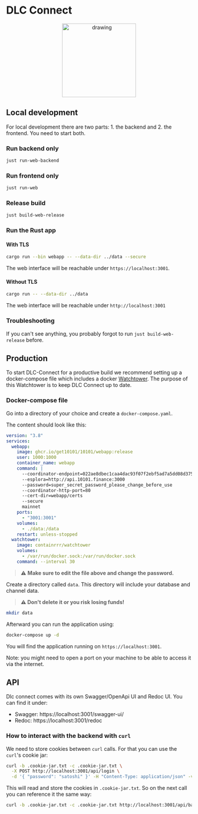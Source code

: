 # DLC Connect

<center>
    <img src="https://raw.githubusercontent.com/get10101/10101/main/logos/1000x1000.svg" alt="drawing" width="200"/>
</center>

## Local development

For local development there are two parts: 1. the backend and 2. the frontend. You need to start both.

### Run backend only

```bash
just run-web-backend
```

### Run frontend only

```bash
just run-web
```

### Release build

```bash
just build-web-release
```

### Run the Rust app

#### With TLS

```bash
cargo run --bin webapp -- --data-dir ../data --secure
```

The web interface will be reachable under `https://localhost:3001`.

#### Without TLS

```bash
cargo run -- --data-dir ../data
```

The web interface will be reachable under `http://localhost:3001`

### Troubleshooting

If you can't see anything, you probably forgot to run `just build-web-release` before.

## Production

To start DLC-Connect for a productive build we recommend setting up a docker-compose file which includes a docker [Watchtower](https://github.com/containrrr/watchtower).
The purpose of this Watchtower is to keep DLC Connect up to date.

### Docker-compose file

Go into a directory of your choice and create a `docker-compose.yaml`.

The content should look like this:

```yaml
version: "3.8"
services:
  webapp:
    image: ghcr.io/get10101/10101/webapp:release
    user: 1000:1000
    container_name: webapp
    command: |
      --coordinator-endpoint=022ae8dbec1caa4dac93f07f2ebf5ad7a5dd08d375b79f11095e81b065c2155156@66.248.204.223:9045
      --esplora=http://api.10101.finance:3000
      --password=super_secret_password_please_change_before_use
      --coordinator-http-port=80
      --cert-dir=webapp/certs
      --secure
      mainnet
    ports:
      - "3001:3001"
    volumes:
      - ./data:/data
    restart: unless-stopped
  watchtower:
    image: containrrr/watchtower
    volumes:
      - /var/run/docker.sock:/var/run/docker.sock
    command: --interval 30
```

> ⚠️ **Make sure to edit the file above and change the password.**

Create a directory called `data`.
This directory will include your database and channel data.

> **⚠️ Don't delete it or you risk losing funds!**

```bash
mkdir data
```

Afterward you can run the application using:

```bash
docker-compose up -d
```

You will find the application running on `https://localhost:3001`.

Note: you might need to open a port on your machine to be able to access it via the internet.

## API

Dlc connect comes with its own Swagger/OpenApi UI and Redoc UI. You can find it under:

- Swagger: https://localhost:3001/swagger-ui/
- Redoc: https://localhost:3001/redoc

### How to interact with the backend with `curl`

We need to store cookies between `curl` calls. For that you can use the `curl`'s cookie jar:

```bash
curl -b .cookie-jar.txt -c .cookie-jar.txt \
  -X POST http://localhost:3001/api/login \
  -d '{ "password": "satoshi" }' -H "Content-Type: application/json" -v
```

This will read and store the cookies in `.cookie-jar.txt`. So on the next call you can reference it the same way:

```bash
curl -b .cookie-jar.txt -c .cookie-jar.txt http://localhost:3001/api/balance
```
